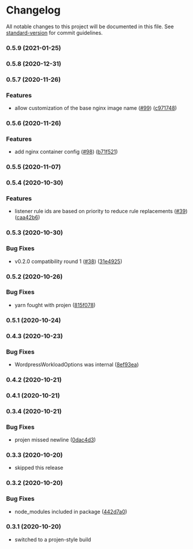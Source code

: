# Changelog

All notable changes to this project will be documented in this file. See [standard-version](https://github.com/conventional-changelog/standard-version) for commit guidelines.

### 0.5.9 (2021-01-25)

### 0.5.8 (2020-12-31)

### 0.5.7 (2020-11-26)


### Features

* allow customization of the base nginx image name ([#99](https://github.com/wheatstalk/cdk-ecs-website/issues/99)) ([c971748](https://github.com/wheatstalk/cdk-ecs-website/commit/c9717488bd2e51535db8648f9aaff2e4b60d2c13))

### 0.5.6 (2020-11-26)


### Features

* add nginx container config ([#98](https://github.com/wheatstalk/cdk-ecs-website/issues/98)) ([b71f521](https://github.com/wheatstalk/cdk-ecs-website/commit/b71f521b007ad6232368f36420110971a2068421))

### 0.5.5 (2020-11-07)

### 0.5.4 (2020-10-30)


### Features

* listener rule ids are based on priority to reduce rule replacements ([#39](https://github.com/wheatstalk/cdk-ecs-website/issues/39)) ([caa42b6](https://github.com/wheatstalk/cdk-ecs-website/commit/caa42b64dd251b793d249f4a43c39c5a812eb16e))

### 0.5.3 (2020-10-30)


### Bug Fixes

* v0.2.0 compatibility round 1 ([#38](https://github.com/wheatstalk/cdk-ecs-website/issues/38)) ([31e4925](https://github.com/wheatstalk/cdk-ecs-website/commit/31e4925094351088701c3695919631ed3dfa095b))

### 0.5.2 (2020-10-26)


### Bug Fixes

* yarn fought with projen ([815f078](https://github.com/wheatstalk/cdk-ecs-website/commit/815f078ce7b945808833f650d93264f549dc0046))

### 0.5.1 (2020-10-24)

### 0.4.3 (2020-10-23)


### Bug Fixes

* WordpressWorkloadOptions was internal ([8ef93ea](https://github.com/wheatstalk/cdk-ecs-website/commit/8ef93ea1ad6791f7845806f37ce344270cb97cc8))

### 0.4.2 (2020-10-21)

### 0.4.1 (2020-10-21)

### 0.3.4 (2020-10-21)


### Bug Fixes

* projen missed newline ([0dac4d3](https://github.com/wheatstalk/cdk-ecs-website/commit/0dac4d371b7ad03bd350c1ebc26f143ab0dd9491))

### 0.3.3 (2020-10-20)
* skipped this release

### 0.3.2 (2020-10-20)


### Bug Fixes

* node_modules included in package ([442d7a0](https://github.com/wheatstalk/cdk-ecs-website/commit/442d7a07f9836c3143f6c3cdc4be965f136eb51d))

### 0.3.1 (2020-10-20)

* switched to a projen-style build
